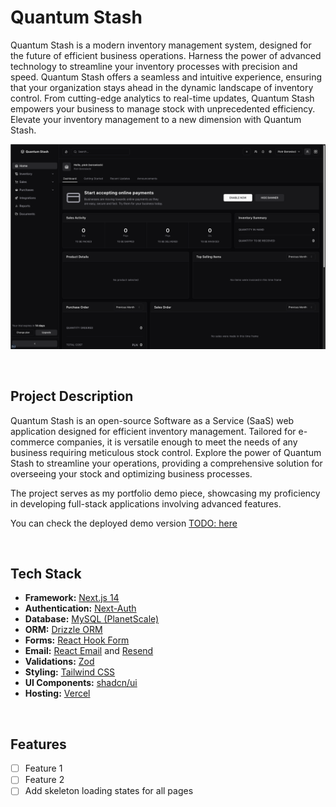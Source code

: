 # Quantum Stash

Quantum Stash is a modern inventory management system, designed for the future of efficient business operations. Harness the power of advanced technology to streamline your inventory processes with precision and speed. Quantum Stash offers a seamless and intuitive experience, ensuring that your organization stays ahead in the dynamic landscape of inventory control. From cutting-edge analytics to real-time updates, Quantum Stash empowers your business to manage stock with unprecedented efficiency. Elevate your inventory management to a new dimension with Quantum Stash.

![public/images/screenshots/screenshot_1](./public/images/screenshots/screenshot_1.png)

<!-- ![public/images/screenshots/screenshot_2](./public/images/screenshots/screenshot_2.png) -->

<br />

## Project Description

Quantum Stash is an open-source Software as a Service (SaaS) web application designed for efficient inventory management. Tailored for e-commerce companies, it is versatile enough to meet the needs of any business requiring meticulous stock control. Explore the power of Quantum Stash to streamline your operations, providing a comprehensive solution for overseeing your stock and optimizing business processes.

The project serves as my portfolio demo piece, showcasing my proficiency in developing full-stack applications involving advanced features.

You can check the deployed demo version [TODO: here]()

<br />

## Tech Stack

- **Framework:** [Next.js 14](https://nextjs.org)
- **Authentication:** [Next-Auth](https://next-auth.js.org/)
- **Database:** [MySQL (PlanetScale)](https://planetscale.com/)
- **ORM:** [Drizzle ORM](https://orm.drizzle.team)
- **Forms:** [React Hook Form](https://react-hook-form.com)
- **Email:** [React Email](https://react.email) and [Resend](https://resend.com)
- **Validations:** [Zod](https://zod.dev/)
- **Styling:** [Tailwind CSS](https://tailwindcss.com)
- **UI Components:** [shadcn/ui](https://ui.shadcn.com)
- **Hosting:** [Vercel](https://vercel.com)

<br />

## Features

- [ ] Feature 1
- [ ] Feature 2
- [ ] Add skeleton loading states for all pages
